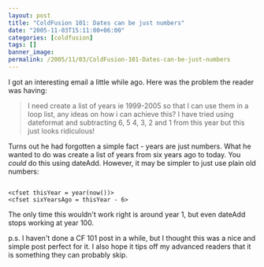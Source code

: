 ```yaml
---
layout: post
title: "ColdFusion 101: Dates can be just numbers"
date: "2005-11-03T15:11:00+06:00"
categories: [coldfusion]
tags: []
banner_image: 
permalink: /2005/11/03/ColdFusion-101-Dates-can-be-just-numbers
---
```


I got an interesting email a little while ago. Here was the problem the reader was having:

<blockquote>
I need create a list of years ie 1999-2005 so that I can use them in a loop list, any ideas on how i can achieve this?  I have tried using dateformat and subtracting 6, 5 4, 3, 2 and 1 from this year but this just looks ridiculous!
</blockquote>

Turns out he had forgotten a simple fact - years are just numbers. What he wanted to do was create a list of years from six years ago to today. You <i>could</i> do this using dateAdd. However, it may be simpler to just use plain old numbers:

<code>
&lt;cfset thisYear = year(now())&gt;
&lt;cfset sixYearsAgo = thisYear - 6&gt;
</code>

The only time this wouldn't work right is around year 1, but even dateAdd stops working at year 100. 

p.s. I haven't done a CF 101 post in a while, but I thought this was a nice and simple post perfect for it. I also hope it tips off my advanced readers that it is something they can probably skip.